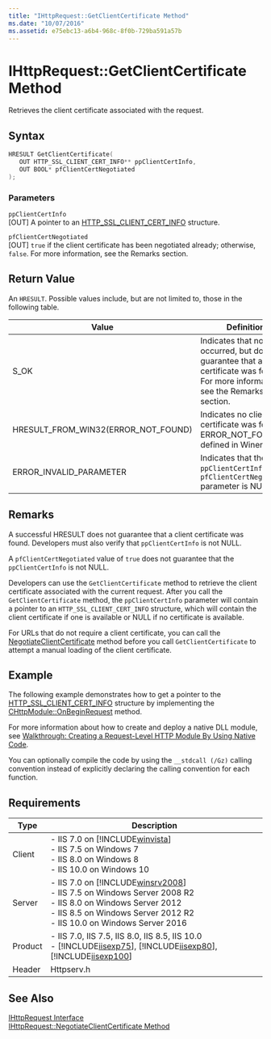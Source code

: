 ```yaml
---
title: "IHttpRequest::GetClientCertificate Method"
ms.date: "10/07/2016"
ms.assetid: e75ebc13-a6b4-968c-8f0b-729ba591a57b
---
```

# IHttpRequest::GetClientCertificate Method
Retrieves the client certificate associated with the request.  
  
## Syntax  
  
```cpp  
HRESULT GetClientCertificate(  
   OUT HTTP_SSL_CLIENT_CERT_INFO** ppClientCertInfo,  
   OUT BOOL* pfClientCertNegotiated  
);  
```  
  
### Parameters  
 `ppClientCertInfo`  
 [OUT] A pointer to an [HTTP_SSL_CLIENT_CERT_INFO](https://go.microsoft.com/fwlink/?LinkId=63150) structure.  
  
 `pfClientCertNegotiated`  
 [OUT] `true` if the client certificate has been negotiated already; otherwise, `false`. For more information, see the Remarks section.  
  
## Return Value  
 An `HRESULT`. Possible values include, but are not limited to, those in the following table.  
  
|Value|Definition|  
|-----------|----------------|  
|S_OK|Indicates that no error occurred, but does not guarantee that a certificate was found. For more information, see the Remarks section.|  
|HRESULT_FROM_WIN32(ERROR_NOT_FOUND)|Indicates no client certificate was found. ERROR_NOT_FOUND is defined in Winerror.h.|  
|ERROR_INVALID_PARAMETER|Indicates that the `ppClientCertInfo` or `pfClientCertNegotiated` parameter is NULL.|  
  
## Remarks  
 A successful HRESULT does not guarantee that a client certificate was found. Developers must also verify that `ppClientCertInfo` is not NULL.  
  
 A `pfClientCertNegotiated` value of `true` does not guarantee that the `ppClientCertInfo` is not NULL.  
  
 Developers can use the `GetClientCertificate` method to retrieve the client certificate associated with the current request. After you call the `GetClientCertificate` method, the `ppClientCertInfo` parameter will contain a pointer to an `HTTP_SSL_CLIENT_CERT_INFO` structure, which will contain the client certificate if one is available or NULL if no certificate is available.  
  
 For URLs that do not require a client certificate, you can call the [NegotiateClientCertificate](../../web-development-reference/native-code-api-reference/ihttprequest-negotiateclientcertificate-method.md) method before you call `GetClientCertificate` to attempt a manual loading of the client certificate.  
  
## Example  
 The following example demonstrates how to get a pointer to the [HTTP_SSL_CLIENT_CERT_INFO](https://go.microsoft.com/fwlink/?LinkId=63150) structure by implementing the [CHttpModule::OnBeginRequest](../../web-development-reference/native-code-api-reference/chttpmodule-onbeginrequest-method.md) method.  
  
<!-- TODO: review snippet reference  [!CODE [IHttpRequestGetClientCertificate#2](IHttpRequestGetClientCertificate#2)]  -->  
  
 For more information about how to create and deploy a native DLL module, see [Walkthrough: Creating a Request-Level HTTP Module By Using Native Code](../../web-development-reference/native-code-development-overview/walkthrough-creating-a-request-level-http-module-by-using-native-code.md).  
  
 You can optionally compile the code by using the `__stdcall (/Gz)` calling convention instead of explicitly declaring the calling convention for each function.  
  
## Requirements  
  
|Type|Description|  
|----------|-----------------|  
|Client|-   IIS 7.0 on [!INCLUDE[winvista](../../wmi-provider/includes/winvista-md.md)]<br />-   IIS 7.5 on Windows 7<br />-   IIS 8.0 on Windows 8<br />-   IIS 10.0 on Windows 10|  
|Server|-   IIS 7.0 on [!INCLUDE[winsrv2008](../../wmi-provider/includes/winsrv2008-md.md)]<br />-   IIS 7.5 on Windows Server 2008 R2<br />-   IIS 8.0 on Windows Server 2012<br />-   IIS 8.5 on Windows Server 2012 R2<br />-   IIS 10.0 on Windows Server 2016|  
|Product|-   IIS 7.0, IIS 7.5, IIS 8.0, IIS 8.5, IIS 10.0<br />-   [!INCLUDE[iisexp75](../../web-development-reference/native-code-api-reference/includes/iisexp75-md.md)], [!INCLUDE[iisexp80](../../web-development-reference/native-code-api-reference/includes/iisexp80-md.md)], [!INCLUDE[iisexp100](../../web-development-reference/native-code-api-reference/includes/iisexp100-md.md)]|  
|Header|Httpserv.h|  
  
## See Also  
 [IHttpRequest Interface](../../web-development-reference/native-code-api-reference/ihttprequest-interface.md)   
 [IHttpRequest::NegotiateClientCertificate Method](../../web-development-reference/native-code-api-reference/ihttprequest-negotiateclientcertificate-method.md)